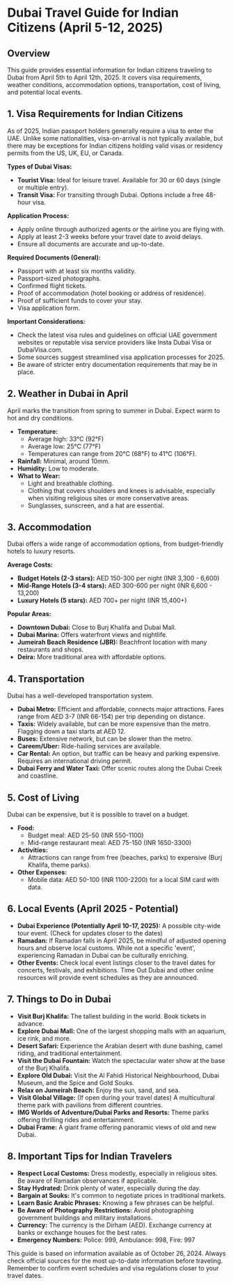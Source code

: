# Dubai Travel Guide for Indian Citizens (April 5-12, 2025)

## Overview

This guide provides essential information for Indian citizens traveling to Dubai from April 5th to April 12th, 2025. It covers visa requirements, weather conditions, accommodation options, transportation, cost of living, and potential local events.

## 1. Visa Requirements for Indian Citizens

As of 2025, Indian passport holders generally require a visa to enter the UAE. Unlike some nationalities, visa-on-arrival is not typically available, but there may be exceptions for Indian citizens holding valid visas or residency permits from the US, UK, EU, or Canada.

**Types of Dubai Visas:**

*   **Tourist Visa:** Ideal for leisure travel. Available for 30 or 60 days (single or multiple entry).
*   **Transit Visa:** For transiting through Dubai. Options include a free 48-hour visa.

**Application Process:**

*   Apply online through authorized agents or the airline you are flying with.
*   Apply at least 2-3 weeks before your travel date to avoid delays.
*   Ensure all documents are accurate and up-to-date.

**Required Documents (General):**

*   Passport with at least six months validity.
*   Passport-sized photographs.
*   Confirmed flight tickets.
*   Proof of accommodation (hotel booking or address of residence).
*   Proof of sufficient funds to cover your stay.
*   Visa application form.

**Important Considerations:**

*   Check the latest visa rules and guidelines on official UAE government websites or reputable visa service providers like Insta Dubai Visa or DubaiVisa.com.
*   Some sources suggest streamlined visa application processes for 2025.
*   Be aware of stricter entry documentation requirements that may be in place.

## 2. Weather in Dubai in April

April marks the transition from spring to summer in Dubai. Expect warm to hot and dry conditions.

*   **Temperature:**
    *   Average high: 33°C (92°F)
    *   Average low: 25°C (77°F)
    *   Temperatures can range from 20°C (68°F) to 41°C (106°F).
*   **Rainfall:** Minimal, around 10mm.
*   **Humidity:** Low to moderate.
*   **What to Wear:**
    *   Light and breathable clothing.
    *   Clothing that covers shoulders and knees is advisable, especially when visiting religious sites or more conservative areas.
    *   Sunglasses, sunscreen, and a hat are essential.

## 3. Accommodation

Dubai offers a wide range of accommodation options, from budget-friendly hotels to luxury resorts.

**Average Costs:**

*   **Budget Hotels (2-3 stars):** AED 150-300 per night (INR 3,300 - 6,600)
*   **Mid-Range Hotels (3-4 stars):** AED 300-600 per night (INR 6,600 - 13,200)
*   **Luxury Hotels (5 stars):** AED 700+ per night (INR 15,400+)

**Popular Areas:**

*   **Downtown Dubai:** Close to Burj Khalifa and Dubai Mall.
*   **Dubai Marina:** Offers waterfront views and nightlife.
*   **Jumeirah Beach Residence (JBR):** Beachfront location with many restaurants and shops.
*   **Deira:** More traditional area with affordable options.

## 4. Transportation

Dubai has a well-developed transportation system.

*   **Dubai Metro:** Efficient and affordable, connects major attractions. Fares range from AED 3-7 (INR 66-154) per trip depending on distance.
*   **Taxis:** Widely available, but can be more expensive than the metro. Flagging down a taxi starts at AED 12.
*   **Buses:** Extensive network, but can be slower than the metro.
*   **Careem/Uber:** Ride-hailing services are available.
*   **Car Rental:** An option, but traffic can be heavy and parking expensive. Requires an international driving permit.
*   **Dubai Ferry and Water Taxi:** Offer scenic routes along the Dubai Creek and coastline.

## 5. Cost of Living

Dubai can be expensive, but it is possible to travel on a budget.

*   **Food:**
    *   Budget meal: AED 25-50 (INR 550-1100)
    *   Mid-range restaurant meal: AED 75-150 (INR 1650-3300)
*   **Activities:**
    *   Attractions can range from free (beaches, parks) to expensive (Burj Khalifa, theme parks).
*   **Other Expenses:**
    *   Mobile data: AED 50-100 (INR 1100-2200) for a local SIM card with data.

## 6. Local Events (April 2025 - Potential)

*   **Dubai Experience (Potentially April 10-17, 2025):** A possible city-wide tour event. (Check for updates closer to the dates)
*   **Ramadan:** If Ramadan falls in April 2025, be mindful of adjusted opening hours and observe local customs. While not a specific 'event', experiencing Ramadan in Dubai can be culturally enriching.
*   **Other Events:** Check local event listings closer to the travel dates for concerts, festivals, and exhibitions. Time Out Dubai and other online resources will provide event schedules as they are announced.

## 7. Things to Do in Dubai

*   **Visit Burj Khalifa:** The tallest building in the world. Book tickets in advance.
*   **Explore Dubai Mall:** One of the largest shopping malls with an aquarium, ice rink, and more.
*   **Desert Safari:** Experience the Arabian desert with dune bashing, camel riding, and traditional entertainment.
*   **Visit the Dubai Fountain:** Watch the spectacular water show at the base of the Burj Khalifa.
*   **Explore Old Dubai:** Visit the Al Fahidi Historical Neighbourhood, Dubai Museum, and the Spice and Gold Souks.
*   **Relax on Jumeirah Beach:** Enjoy the sun, sand, and sea.
*   **Visit Global Village:** (If open during your travel dates) A multicultural theme park with pavilions from different countries.
*   **IMG Worlds of Adventure/Dubai Parks and Resorts:** Theme parks offering thrilling rides and entertainment.
*   **Dubai Frame:** A giant frame offering panoramic views of old and new Dubai.

## 8. Important Tips for Indian Travelers

*   **Respect Local Customs:** Dress modestly, especially in religious sites. Be aware of Ramadan observances if applicable.
*   **Stay Hydrated:** Drink plenty of water, especially during the day.
*   **Bargain at Souks:** It's common to negotiate prices in traditional markets.
*   **Learn Basic Arabic Phrases:** Knowing a few phrases can be helpful.
*   **Be Aware of Photography Restrictions:** Avoid photographing government buildings and military installations.
*   **Currency:** The currency is the Dirham (AED). Exchange currency at banks or exchange houses for the best rates.
*   **Emergency Numbers:** Police: 999, Ambulance: 998, Fire: 997

This guide is based on information available as of October 26, 2024. Always check official sources for the most up-to-date information before traveling. Remember to confirm event schedules and visa regulations closer to your travel dates.